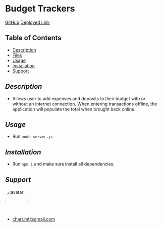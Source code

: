 # Budget Trackers

[GitHub](https://github.com/charrmountain/workout-tracker)
[Deployed Link](https://shrouded-harbor-04082.herokuapp.com/)

## Table of Contents

- [Description](#description)
- [Files](#files)
- [Usage](#usage)
- [Installation](#installation)
- [Support](#support)

## _Description_

- Allows user to add expenses and deposits to their budget with or without an internet connection. When entering transactions offline, the application will populate the total when brought back online.

## _Usage_

- Run `node server.js` 

## _Installation_

- Run `npm i` and make sure install all dependencies.

## _Support_
[<img src="https://avatars3.githubusercontent.com/u/60668617?v=4" alt="avatar" style="border-radius: 75px" width="75"/>](https://github.com/charrmountain)

- charr.mt@gmail.com

